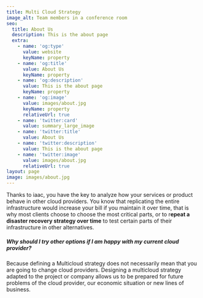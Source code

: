 ```yaml
---
title: Multi Cloud Strategy
image_alt: Team members in a conference room
seo:
  title: About Us
  description: This is the about page
  extra:
    - name: 'og:type'
      value: website
      keyName: property
    - name: 'og:title'
      value: About Us
      keyName: property
    - name: 'og:description'
      value: This is the about page
      keyName: property
    - name: 'og:image'
      value: images/about.jpg
      keyName: property
      relativeUrl: true
    - name: 'twitter:card'
      value: summary_large_image
    - name: 'twitter:title'
      value: About Us
    - name: 'twitter:description'
      value: This is the about page
    - name: 'twitter:image'
      value: images/about.jpg
      relativeUrl: true
layout: page
image: images/about.jpg
---
```

Thanks to iaac, you have the key to analyze how your services or product behave in other cloud providers. You know that replicating the entire infrastructure would increase your bill if you maintain it over time, that is why most clients choose to choose the most critical parts, or to r**epeat a disaster recovery strategy over time** to test certain parts of their infrastructure in other alternatives.

##### Why should I try other options if I am happy with my current cloud provider?

Because defining a Multicloud strategy does not necessarily mean that you are going to change cloud providers. Designing a multicloud strategy adapted to the project or company allows us to be prepared for future problems of the cloud provider, our economic situation or new lines of business.
